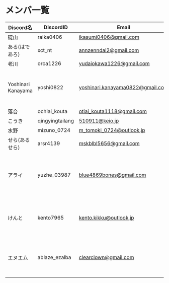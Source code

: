 # メンバ一覧

| Discord名                | DiscordID         | Email                                 | GitHub ID         | 役職                                | 備考 |
|--------------------------|-------------------|---------------------------------------|-------------------|-------------------------------------|------|
| 碇山                     | raika0406         | ikasumi0406@gmail.com                 | Raika0406         | PM                                  |      |
| ある(はであろ)           | xct_nt            | annzenndai2@gmail.com                 | amamikad          | Frontend                            |      |
| 老川                     | orca1226          | yudaiokawa1226@gmail.com              | 7uda1             | Frontend                            |      |
| Yoshinari Kanayama       | yoshi0822         | yoshinari.kanayama0822@gmail.com      | yoshinari0822     | Frontend                            |   2025年06月以降参加   |
| 落合                     | ochiai_kouta      | otiai_kouta1118@gmail.com             | ochiaikouta      | Backend                             |      |
| こうき                   | qingyingtailang   | 510911@keio.jp                        | GinRabbit           | Backend                             |      |
| 水野                     | mizuno_0724       | m_tomoki_0724@outlook.jp              | WaTeR-7           | Security                            |      |
| せら(あるせら)           | arsr4139          | mskblbl5656@gmail.com                  | arsr256           | QA                                  |      |
| アライ                   | yuzhe_03987       | blue4869bones@gmail.com                | arai523           | 未定                                 |   2025年05月中に役職決定   |
| けんと                   | kento7965         | kento.kikku@outlook.jp                | kent8192          | Backend、オブザーバ                       |   役職変更の可能性あり   |
| エヌエム                 | ablaze_ezalba     | clearclown@gmail.com                   | clearclown        | インフラ, Security, dev-ops、オブザーバ    |   役職変更の可能性あり   |
